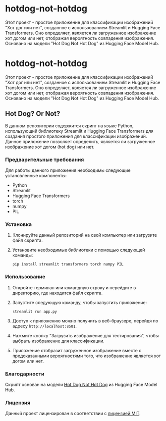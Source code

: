 # hotdog-not-hotdog
Этот проект - простое приложение для классификации изображений "Хот дог или нет", созданное с использованием Streamlit и Hugging Face Transformers. Оно определяет, является ли загруженное изображение хот догом или нет, отображая вероятность совпадения изображения. Основано на модели "Hot Dog Not Hot Dog" из Hugging Face Model Hub.

# hotdog-not-hotdog
Этот проект - простое приложение для классификации изображений "Хот дог или нет", созданное с использованием Streamlit и Hugging Face Transformers. Оно определяет, является ли загруженное изображение хот догом или нет, отображая вероятность совпадения изображения. Основано на модели "Hot Dog Not Hot Dog" из Hugging Face Model Hub.

## Hot Dog? Or Not?

В данном репозитории содержится скрипт на языке Python, использующий библиотеку Streamlit и Hugging Face Transformers для создания простого приложения для классификации изображений. Данное приложение позволяет определить, является ли загруженное изображение хот догом (hot dog) или нет.

### Предварительные требования

Для работы данного приложения необходимы следующие установленные компоненты:

- Python
- Streamlit
- Hugging Face Transformers
- torch
- numpy
- PIL

### Установка

1. Клонируйте данный репозиторий на свой компьютер или загрузите файл скрипта.

2. Установите необходимые библиотеки с помощью следующей команды:
   ```
   pip install streamlit transformers torch numpy PIL
   ```

### Использование

1. Откройте терминал или командную строку и перейдите в директорию, где находится файл скрипта.

2. Запустите следующую команду, чтобы запустить приложение:
   ```
   streamlit run app.py
   ```

3. Доступ к приложению можно получить в веб-браузере, перейдя по адресу `http://localhost:8501`.

4. Нажмите кнопку "Загрузить изображение для тестирования", чтобы выбрать изображение для классификации.

5. Приложение отобразит загруженное изображение вместе с предсказанными вероятностями того, что изображение является хот догом или нет.

### Благодарности

Скрипт основан на модели [Hot Dog Not Hot Dog](https://huggingface.co/julien-c/hotdog-not-hotdog) из Hugging Face Model Hub.

### Лицензия

Данный проект лицензирован в соответствии с [лицензией MIT](LICENSE).

